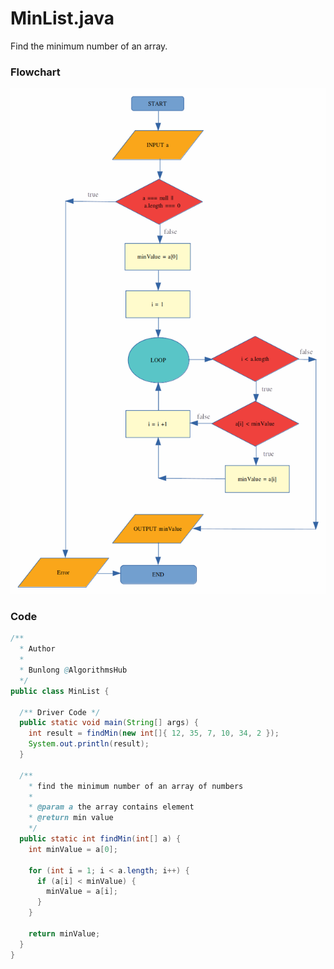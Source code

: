 # MinList.java

Find the minimum number of an array.

### Flowchart

![MinList Flowchart](https://raw.githubusercontent.com/algorithmshub/Java/main/Maths/MinList/minlist-flowchart.png "MinList Flowchart")

### Code

```java
/**
  * Author
  *
  * Bunlong @AlgorithmsHub 
  */
public class MinList {

  /** Driver Code */
  public static void main(String[] args) {
    int result = findMin(new int[]{ 12, 35, 7, 10, 34, 2 });
    System.out.println(result);
  }

  /**
    * find the minimum number of an array of numbers
    *
    * @param a the array contains element
    * @return min value
    */
  public static int findMin(int[] a) {
    int minValue = a[0];

    for (int i = 1; i < a.length; i++) {
      if (a[i] < minValue) {
        minValue = a[i];
      }
    }

    return minValue;
  }
}
```
